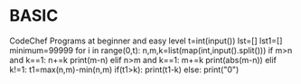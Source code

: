 # BASIC
CodeChef Programs at beginner and easy level
t=int(input())
lst=[]
lst1=[]
minimum=99999
for i in range(0,t):
    n,m,k=list(map(int,input().split()))
    if m>n and k==1:
        n+=k 
        print(m-n)
    elif n>m and k==1:
        m+=k 
        print(abs(m-n))
    elif k!=1:
        t1=max(n,m)-min(n,m)
        if(t1>k):
            print(t1-k)
        else:
            print("0")

